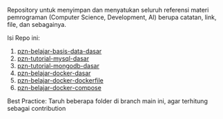 Repository untuk menyimpan dan menyatukan seluruh referensi materi pemrograman (Computer Science, Development, AI) berupa catatan, link, file, dan sebagainya.

Isi Repo ini:
1. [pzn-belajar-basis-data-dasar](pzn-belajar-basis-data/materi/materi.md)
2. [pzn-tutorial-mysql-dasar](pzn-tutorial-mysql-database/materi/materi.md)
3. [pzn-tutorial-mongodb-dasar](pzn-tutorial-mongodb-dasar/materi/materi.md)
4. [pzn-belajar-docker-dasar](pzn-belajar-docker/tutorial-docker-dasar/materi/materi.md)
5. [pzn-belajar-docker-dockerfile](pzn-belajar-docker/tutorial-docker-dockerfile/materi/materi.md)
6. [pzn-belajar-docker-compose](pzn-belajar-docker/belajar-docker-compose/materi/materi.md)

Best Practice: Taruh beberapa folder di branch main ini, agar terhitung sebagai contribution
